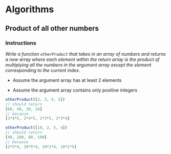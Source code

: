 # Algorithms

## Product of all other numbers

### Instructions

_Write a function `otherProduct` that takes in an array of numbers and returns a new array where each element within the return array is the product of multiplying all the numbers in the argument array except the element corresponding to the current index._

* Assume the argument array has at least 2 elements

* Assume the argument array contains only positive integers

```javascript
otherProduct([2, 3, 4, 5])
// should return
[60, 40, 30, 24]
// because
[3*4*5, 2*4*5, 2*3*5, 2*3*4]

otherProduct([10, 2, 5, 4])
// should return
[40, 200, 80, 100]
// because
[2*5*4, 10*5*4, 10*2*4, 10*2*5]
```
